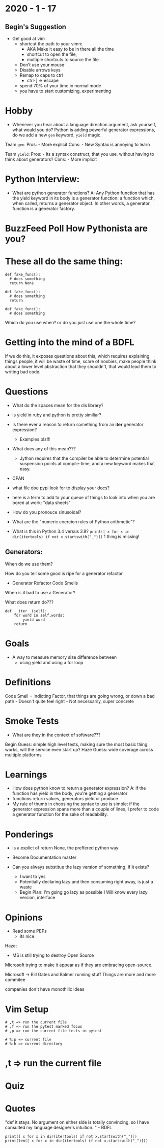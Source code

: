 2020 - 1 - 17
=============

Begin's Suggestion
---
  * Get good at vim
    - shortcut the path to your vimrc
      - AKA Make it easy to be in there all the time
      - shortcut to open the file,
      - multiple shortcuts to source the file
    - Don't use your mouse
    - Disable arrows keys
    - Remap to caps to ctrl
        - ctrl-[ => escape
    - spend 70% of your time in normal mode
    - you have to start customizing, experimenting




Hobby
=====
  * Whenever you hear about a language direction argument, ask yourself, what would you do?
    Python is adding powerful generator expressions, do we add a new `gen` keyword,
    `yield` magic.

Team `gen`:
  Pros:
    - More explicit
  Cons:
    - New Syntax is annoying to learn

Team `yield`:
  Pros:
    - Its a syntax construct, that you use, without having to think about generators?
  Cons:
    - More implicit

Python Interview:
===
  * What are python generator functions?
    A: Any Python function that has the yield keyword in its body is a generator function:
    a function which, when called, returns a generator object.
    In other words, a generator function is a generator factory.



BuzzFeed Poll How Pythonista are you?
===

# These all do the same thing:
```
def fake_func():
  # does something
  return None

def fake_func():
  # does something
  return

def fake_func():
  # does something
```

Which do you use when?
or do you just use one the whole time?







Getting into the mind of a BDFL
===

If we do this, it exposes questions about this, which requires explaining things people,
 it will be waste of time, scare of noobies, make people think about a lower level
 abstraction that they shouldn't, that would lead them to writing bad code.



Questions
=========
  * What do the spaces mean for the dis library?
  * is  yield in ruby and python is pretty similiar?

  * Is there ever a reason to return something from an __iter__ generator expression?
      - Examples plz!!!

  * What does any of this mean???
      - Jython requires that the compiler be able to determine potential suspension points at compile-time, and a new keyword makes that easy. 
  * CPAN

  * what file doe pypi look for to display your docs?
  *  here is a term to add to your queue of things to look into when you are bored at work: "data sheets"
  * How do you pronouce sinusoidal?

  * What are the "numeric coercion rules of Python arithmetic"?
  * What is this in Python 3.4 versus 3.8?
       `print([ x for x in dir(itertools) if not x.startswith("_")])`
        1 thing is missing!








Generators:
---

When do we use them?

How do you tell some good is ripe for a generator refactor
  - Generator Refactor Code Smells


When is it bad to use a Generator?


What does return do???
```
def __iter__(self):
    for word in self.words:
        yield word
    return
```



Goals
=====
* A way to measure memory size difference between
    -  using yield and using a for loop


Definitions
===========
  Code Smell = Indicting Factor, that things are going wrong, or down a bad path
    - Doesn't quite feel right
    - Not necessarily, super concrete


Smoke Tests
====
  * What are they in the context of software???

  Begin Guess: simple high level tests, making sure the most basic thing works,
               will the service even start up?
  Haze Guess: wide coverage across multiple platforms




Learnings
=========
  * How does python know to return a generator expression?
    A: if the function has yield in the body, you're getting a generator
  * functions return values, generators yield or produce
  * My rule of thumb in choosing the syntax to use is simple:
    if the generator expression spans more than a couple of lines,
    I prefer to code a generator function for the sake of readability.


Ponderings
==========
  * is a explict of return None, the preffered python way
  * Become Documentation master

  * Can you always substitue the lazy version of something,
    if it exists?
    - I want to yes
    - Potentially declaring lazy and then consuming right away,
      is just a waste
    - Begin Plan: I'm going go lazy as possible
                  I Will know every lazy version, interface

Opinions
========
  * Read some PEPs
      - its nice

Haze:
  * MS is still trying to destroy Open Source

Microsoft trying to make it appear as if they are embracing open-source.

Microsoft -> Bill Gates and Balmer running stuff
              Things are more and more commitee

companies don't have monothilic ideas



Vim Setup
====
```
# ,t => run the current file
# ,f => run the pytest marked focus
# ,p => run the current file tests in pytest

# %:p => current file
# %:h => current directory
```

# ,t => run the current file


Quiz
====

Quotes
======
  "def it stays. No argument on either side is totally convincing,
   so I have consulted my language designer's intuition. "
              - BDFL



```
print([ x for x in dir(itertools) if not x.startswith("_")])
print(len([ x for x in dir(itertools) if not x.startswith("_")]))
```



